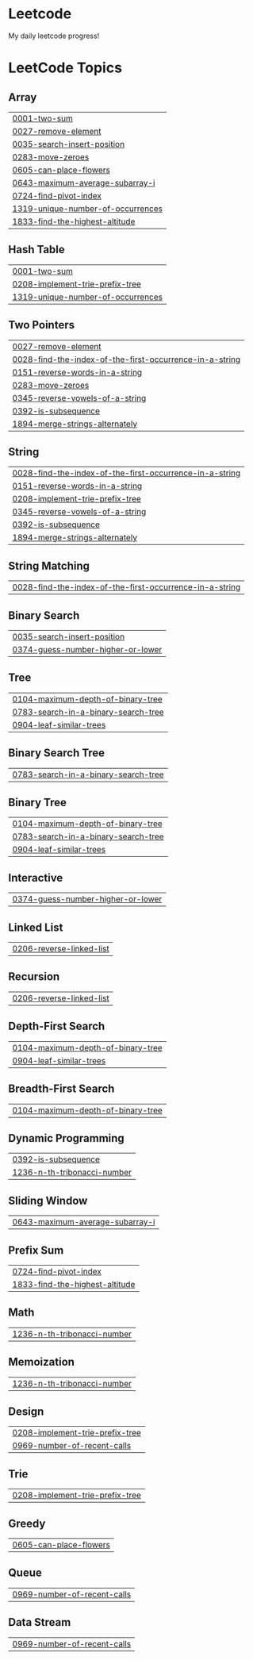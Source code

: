 # Leetcode
My daily leetcode progress!

<!---LeetCode Topics Start-->
# LeetCode Topics
## Array
|  |
| ------- |
| [0001-two-sum](https://github.com/ianzuber221/leetcode/tree/master/0001-two-sum) |
| [0027-remove-element](https://github.com/ianzuber221/leetcode/tree/master/0027-remove-element) |
| [0035-search-insert-position](https://github.com/ianzuber221/leetcode/tree/master/0035-search-insert-position) |
| [0283-move-zeroes](https://github.com/ianzuber221/leetcode/tree/master/0283-move-zeroes) |
| [0605-can-place-flowers](https://github.com/ianzuber221/leetcode/tree/master/0605-can-place-flowers) |
| [0643-maximum-average-subarray-i](https://github.com/ianzuber221/leetcode/tree/master/0643-maximum-average-subarray-i) |
| [0724-find-pivot-index](https://github.com/ianzuber221/leetcode/tree/master/0724-find-pivot-index) |
| [1319-unique-number-of-occurrences](https://github.com/ianzuber221/leetcode/tree/master/1319-unique-number-of-occurrences) |
| [1833-find-the-highest-altitude](https://github.com/ianzuber221/leetcode/tree/master/1833-find-the-highest-altitude) |
## Hash Table
|  |
| ------- |
| [0001-two-sum](https://github.com/ianzuber221/leetcode/tree/master/0001-two-sum) |
| [0208-implement-trie-prefix-tree](https://github.com/ianzuber221/leetcode/tree/master/0208-implement-trie-prefix-tree) |
| [1319-unique-number-of-occurrences](https://github.com/ianzuber221/leetcode/tree/master/1319-unique-number-of-occurrences) |
## Two Pointers
|  |
| ------- |
| [0027-remove-element](https://github.com/ianzuber221/leetcode/tree/master/0027-remove-element) |
| [0028-find-the-index-of-the-first-occurrence-in-a-string](https://github.com/ianzuber221/leetcode/tree/master/0028-find-the-index-of-the-first-occurrence-in-a-string) |
| [0151-reverse-words-in-a-string](https://github.com/ianzuber221/leetcode/tree/master/0151-reverse-words-in-a-string) |
| [0283-move-zeroes](https://github.com/ianzuber221/leetcode/tree/master/0283-move-zeroes) |
| [0345-reverse-vowels-of-a-string](https://github.com/ianzuber221/leetcode/tree/master/0345-reverse-vowels-of-a-string) |
| [0392-is-subsequence](https://github.com/ianzuber221/leetcode/tree/master/0392-is-subsequence) |
| [1894-merge-strings-alternately](https://github.com/ianzuber221/leetcode/tree/master/1894-merge-strings-alternately) |
## String
|  |
| ------- |
| [0028-find-the-index-of-the-first-occurrence-in-a-string](https://github.com/ianzuber221/leetcode/tree/master/0028-find-the-index-of-the-first-occurrence-in-a-string) |
| [0151-reverse-words-in-a-string](https://github.com/ianzuber221/leetcode/tree/master/0151-reverse-words-in-a-string) |
| [0208-implement-trie-prefix-tree](https://github.com/ianzuber221/leetcode/tree/master/0208-implement-trie-prefix-tree) |
| [0345-reverse-vowels-of-a-string](https://github.com/ianzuber221/leetcode/tree/master/0345-reverse-vowels-of-a-string) |
| [0392-is-subsequence](https://github.com/ianzuber221/leetcode/tree/master/0392-is-subsequence) |
| [1894-merge-strings-alternately](https://github.com/ianzuber221/leetcode/tree/master/1894-merge-strings-alternately) |
## String Matching
|  |
| ------- |
| [0028-find-the-index-of-the-first-occurrence-in-a-string](https://github.com/ianzuber221/leetcode/tree/master/0028-find-the-index-of-the-first-occurrence-in-a-string) |
## Binary Search
|  |
| ------- |
| [0035-search-insert-position](https://github.com/ianzuber221/leetcode/tree/master/0035-search-insert-position) |
| [0374-guess-number-higher-or-lower](https://github.com/ianzuber221/leetcode/tree/master/0374-guess-number-higher-or-lower) |
## Tree
|  |
| ------- |
| [0104-maximum-depth-of-binary-tree](https://github.com/ianzuber221/leetcode/tree/master/0104-maximum-depth-of-binary-tree) |
| [0783-search-in-a-binary-search-tree](https://github.com/ianzuber221/leetcode/tree/master/0783-search-in-a-binary-search-tree) |
| [0904-leaf-similar-trees](https://github.com/ianzuber221/leetcode/tree/master/0904-leaf-similar-trees) |
## Binary Search Tree
|  |
| ------- |
| [0783-search-in-a-binary-search-tree](https://github.com/ianzuber221/leetcode/tree/master/0783-search-in-a-binary-search-tree) |
## Binary Tree
|  |
| ------- |
| [0104-maximum-depth-of-binary-tree](https://github.com/ianzuber221/leetcode/tree/master/0104-maximum-depth-of-binary-tree) |
| [0783-search-in-a-binary-search-tree](https://github.com/ianzuber221/leetcode/tree/master/0783-search-in-a-binary-search-tree) |
| [0904-leaf-similar-trees](https://github.com/ianzuber221/leetcode/tree/master/0904-leaf-similar-trees) |
## Interactive
|  |
| ------- |
| [0374-guess-number-higher-or-lower](https://github.com/ianzuber221/leetcode/tree/master/0374-guess-number-higher-or-lower) |
## Linked List
|  |
| ------- |
| [0206-reverse-linked-list](https://github.com/ianzuber221/leetcode/tree/master/0206-reverse-linked-list) |
## Recursion
|  |
| ------- |
| [0206-reverse-linked-list](https://github.com/ianzuber221/leetcode/tree/master/0206-reverse-linked-list) |
## Depth-First Search
|  |
| ------- |
| [0104-maximum-depth-of-binary-tree](https://github.com/ianzuber221/leetcode/tree/master/0104-maximum-depth-of-binary-tree) |
| [0904-leaf-similar-trees](https://github.com/ianzuber221/leetcode/tree/master/0904-leaf-similar-trees) |
## Breadth-First Search
|  |
| ------- |
| [0104-maximum-depth-of-binary-tree](https://github.com/ianzuber221/leetcode/tree/master/0104-maximum-depth-of-binary-tree) |
## Dynamic Programming
|  |
| ------- |
| [0392-is-subsequence](https://github.com/ianzuber221/leetcode/tree/master/0392-is-subsequence) |
| [1236-n-th-tribonacci-number](https://github.com/ianzuber221/leetcode/tree/master/1236-n-th-tribonacci-number) |
## Sliding Window
|  |
| ------- |
| [0643-maximum-average-subarray-i](https://github.com/ianzuber221/leetcode/tree/master/0643-maximum-average-subarray-i) |
## Prefix Sum
|  |
| ------- |
| [0724-find-pivot-index](https://github.com/ianzuber221/leetcode/tree/master/0724-find-pivot-index) |
| [1833-find-the-highest-altitude](https://github.com/ianzuber221/leetcode/tree/master/1833-find-the-highest-altitude) |
## Math
|  |
| ------- |
| [1236-n-th-tribonacci-number](https://github.com/ianzuber221/leetcode/tree/master/1236-n-th-tribonacci-number) |
## Memoization
|  |
| ------- |
| [1236-n-th-tribonacci-number](https://github.com/ianzuber221/leetcode/tree/master/1236-n-th-tribonacci-number) |
## Design
|  |
| ------- |
| [0208-implement-trie-prefix-tree](https://github.com/ianzuber221/leetcode/tree/master/0208-implement-trie-prefix-tree) |
| [0969-number-of-recent-calls](https://github.com/ianzuber221/leetcode/tree/master/0969-number-of-recent-calls) |
## Trie
|  |
| ------- |
| [0208-implement-trie-prefix-tree](https://github.com/ianzuber221/leetcode/tree/master/0208-implement-trie-prefix-tree) |
## Greedy
|  |
| ------- |
| [0605-can-place-flowers](https://github.com/ianzuber221/leetcode/tree/master/0605-can-place-flowers) |
## Queue
|  |
| ------- |
| [0969-number-of-recent-calls](https://github.com/ianzuber221/leetcode/tree/master/0969-number-of-recent-calls) |
## Data Stream
|  |
| ------- |
| [0969-number-of-recent-calls](https://github.com/ianzuber221/leetcode/tree/master/0969-number-of-recent-calls) |
<!---LeetCode Topics End-->